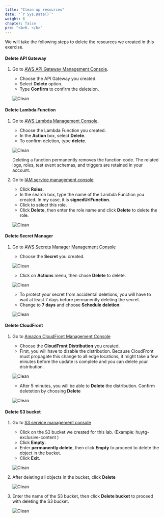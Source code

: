 ```yaml
---
title: "Clean up resources"
date: "`r Sys.Date()`"
weight: 6
chapter: false
pre: "<b>6. </b>"
---
```


We will take the following steps to delete the resources we created in this exercise.

#### Delete API Gateway

1. Go to [AWS API Gateway Management Console](https://us-east-1.console.aws.amazon.com/apigateway/main/apis?region=us-east-1).
   + Choose the API Gateway you created.
   + Select **Delete** option.
   + Type **Confirm** to confirm the deleteion.

   ![Clean](/images/6.clean/06-clean-1.png)

#### Delete Lambda Function

1. Go to [AWS Lambda Management Console](https://us-west-2.console.aws.amazon.com/lambda/home?region=us-east-1#/functions).
   + Choose the Lambda Function you created.
   + In the **Action** box, select **Delete**.
   + To confirm deletion, type **delete**.

   ![Clean](/images/6.clean/06-clean-2.png)

   Deleting a function permanently removes the function code. The related logs, roles, test event schemas, and triggers are retained in your account.

2. Go to [IAM service management console](https://console.aws.amazon.com/iamv2/home#/home)
   + Click **Roles**.
   + In the search box, type the name of the Lambda Function you created. In my case, it is **signedUrlFunction**.
   + Click to select this role.
   + Click **Delete**, then enter the role name and click **Delete** to delete the role.

   ![Clean](/images/6.clean/06-clean-3.png)

#### Delete Secret Manager

1. Go to [AWS Secrets Manager Management Console](https://us-east-1.console.aws.amazon.com/secretsmanager)
   + Choose the **Secret** you created.

   ![Clean](/images/6.clean/06-clean-4.png)

   + Click on **Actions** menu, then chose **Delete** to delete.

   ![Clean](/images/6.clean/06-clean-5.png)

   + To protect your secret from accidental deletions, you will have to wait at least 7 days before permanently deleting the secret.
   + Change to **7 days** and choose **Schedule deletion**.

   ![Clean](/images/6.clean/06-clean-6.png)

#### Delete CloudFront

1. Go to [Amazon CloudFront Management Console](https://console.aws.amazon.com/cloudfront)
   + Choose the **CloudFront Distribution** you created.
   + First, you will have to disable the distribution. Because CloudFront must propagate this change to all edge locations, it might take a few minutes before the update is complete and you can delete your distribution.

   ![Clean](/images/6.clean/06-clean-7.png)

   + After 5 minutes, you will be able to **Delete** the distribution. Confirm deletetion by choosing **Delete**
  
   ![Clean](/images/6.clean/06-clean-8.png) 

#### Delete S3 bucket

1. Go to [S3 service management console](https://s3.console.aws.amazon.com/s3/home)
   + Click on the S3 bucket we created for this lab. (Example: huytg-exclusive-content )
   + Click **Empty**.
   + Enter **permanently delete**, then click **Empty** to proceed to delete the object in the bucket.
   + Click **Exit**.

   ![Clean](/images/6.clean/06-clean-9.png)

2. After deleting all objects in the bucket, click **Delete**

   ![Clean](/images/6.clean/06-clean-10.png)

3. Enter the name of the S3 bucket, then click **Delete bucket** to proceed with deleting the S3 bucket.

   ![Clean](/images/6.clean/06-clean-11.png)
